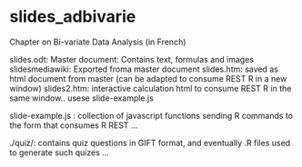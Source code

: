 slides_adbivarie
============
Chapter on Bi-variate Data Analysis (in French)

slides.odt: Master document: Contains text, formulas and images
slidesmediawiki: Exported froma master document
slides.htm: saved as html document from master (can be adapted to consume REST R in a new window)
slides2.htm: interactive calculation html to consume REST R in the same window.. usese slide-example.js

slide-example.js : collection of javascript functions sending R commands to the form that consumes R REST ...

./quiz/: contains quiz questions in GIFT format, and eventually .R files used to generate such quizes ...
